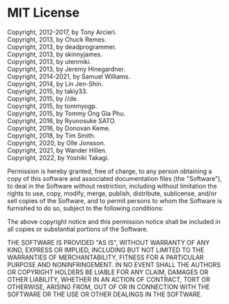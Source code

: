 # MIT License

Copyright, 2012-2017, by Tony Arcieri.  
Copyright, 2013, by Chuck Remes.  
Copyright, 2013, by deadprogrammer.  
Copyright, 2013, by skinnyjames.  
Copyright, 2013, by utenmiki.  
Copyright, 2013, by Jeremy Hinegardner.  
Copyright, 2014-2021, by Samuel Williams.  
Copyright, 2014, by Lin Jen-Shin.  
Copyright, 2015, by takiy33.  
Copyright, 2015, by //de.  
Copyright, 2015, by tommyogp.  
Copyright, 2015, by Tommy Ong Gia Phu.  
Copyright, 2016, by Ryunosuke SATO.  
Copyright, 2016, by Donovan Keme.  
Copyright, 2018, by Tim Smith.  
Copyright, 2020, by Olle Jonsson.  
Copyright, 2021, by Wander Hillen.  
Copyright, 2022, by Yoshiki Takagi.  

Permission is hereby granted, free of charge, to any person obtaining a copy
of this software and associated documentation files (the "Software"), to deal
in the Software without restriction, including without limitation the rights
to use, copy, modify, merge, publish, distribute, sublicense, and/or sell
copies of the Software, and to permit persons to whom the Software is
furnished to do so, subject to the following conditions:

The above copyright notice and this permission notice shall be included in all
copies or substantial portions of the Software.

THE SOFTWARE IS PROVIDED "AS IS", WITHOUT WARRANTY OF ANY KIND, EXPRESS OR
IMPLIED, INCLUDING BUT NOT LIMITED TO THE WARRANTIES OF MERCHANTABILITY,
FITNESS FOR A PARTICULAR PURPOSE AND NONINFRINGEMENT. IN NO EVENT SHALL THE
AUTHORS OR COPYRIGHT HOLDERS BE LIABLE FOR ANY CLAIM, DAMAGES OR OTHER
LIABILITY, WHETHER IN AN ACTION OF CONTRACT, TORT OR OTHERWISE, ARISING FROM,
OUT OF OR IN CONNECTION WITH THE SOFTWARE OR THE USE OR OTHER DEALINGS IN THE
SOFTWARE.
